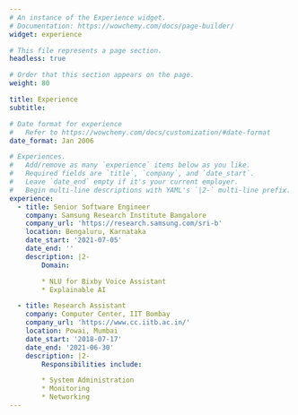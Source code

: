 ```yaml
---
# An instance of the Experience widget.
# Documentation: https://wowchemy.com/docs/page-builder/
widget: experience

# This file represents a page section.
headless: true

# Order that this section appears on the page.
weight: 80

title: Experience
subtitle:

# Date format for experience
#   Refer to https://wowchemy.com/docs/customization/#date-format
date_format: Jan 2006

# Experiences.
#   Add/remove as many `experience` items below as you like.
#   Required fields are `title`, `company`, and `date_start`.
#   Leave `date_end` empty if it's your current employer.
#   Begin multi-line descriptions with YAML's `|2-` multi-line prefix.
experience:
  - title: Senior Software Engineer
    company: Samsung Research Institute Bangalore
    company_url: 'https://research.samsung.com/sri-b'
    location: Bengaluru, Karnataka
    date_start: '2021-07-05'
    date_end: ''
    description: |2-
        Domain:

        * NLU for Bixby Voice Assistant
        * Explainable AI

  - title: Research Assistant
    company: Computer Center, IIT Bombay
    company_url: 'https://www.cc.iitb.ac.in/'
    location: Powai, Mumbai
    date_start: '2018-07-17'
    date_end: '2021-06-30'
    description: |2-
        Responsibilities include:

        * System Administration
        * Monitoring
        * Networking
---
```

